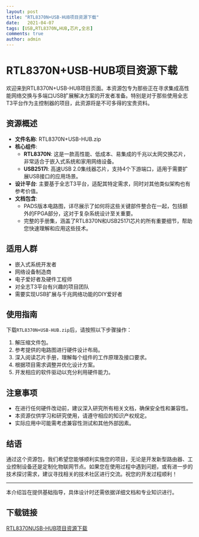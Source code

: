 ```yaml
---
layout: post
title: "RTL8370N+USB-HUB项目资源下载"
date:   2021-04-07
tags: [USB,RTL8370N,HUB,芯片,全志]
comments: true
author: admin
---
```

# RTL8370N+USB-HUB项目资源下载

欢迎来到RTL8370N+USB-HUB项目页面。本资源包专为那些正在寻求集成高性能网络交换与多端口USB扩展解决方案的开发者准备。特别是对于那些使用全志T3平台作为主控制器的项目，此资源将是不可多得的宝贵资料。

## 资源概述

- **文件名称**: RTL8370N+USB-HUB.zip
- **核心组件**:
  - **RTL8370N**: 这是一款高性能、低成本、易集成的千兆以太网交换芯片，非常适合于嵌入式系统和家用网络设备。
  - **USB2517I**: 高速USB 2.0集线器芯片，支持4个下游端口，适用于需要扩展USB接口的应用场景。
- **设计平台**: 主要基于全志T3平台，适配其特定需求，同时对其他类似架构也有参考价值。
- **文档包含**:
  - PADS版本电路图，详尽展示了如何将这些关键部件整合在一起，包括额外的FPGA部分，这对于复杂系统设计至关重要。
  - 完整的手册集，涵盖了RTL8370N和USB2517I芯片的所有重要细节，帮助您快速理解和应用这些技术。

## 适用人群

- 嵌入式系统开发者
- 网络设备制造商
- 电子爱好者及硬件工程师
- 对全志T3平台有兴趣的项目团队
- 需要实现USB扩展与千兆网络功能的DIY爱好者

## 使用指南

下载`RTL8370N+USB-HUB.zip`后，请按照以下步骤操作：
1. 解压缩文件包。
2. 参考提供的电路图进行硬件设计布局。
3. 深入阅读芯片手册，理解每个组件的工作原理及接口要求。
4. 根据项目需求调整并优化设计方案。
5. 开发相应的软件驱动以充分利用硬件能力。

## 注意事项

- 在进行任何硬件改动前，建议深入研究所有相关文档，确保安全性和兼容性。
- 本资源仅供学习和研究使用，请遵守相应的知识产权规定。
- 实际应用中可能需考虑兼容性测试和其他外部因素。

## 结语

通过这个资源包，我们希望您能够顺利实施您的项目，无论是开发新型路由器、工业控制设备还是定制化物联网节点。如果您在使用过程中遇到问题，或有进一步的技术探讨需求，建议寻找相关的技术社区进行交流。祝您的开发过程顺利！

---

本介绍旨在提供基础指导，具体设计时还需依据详细文档和专业知识进行。

## 下载链接

[RTL8370NUSB-HUB项目资源下载](https://pan.quark.cn/s/5acae915c670)